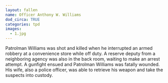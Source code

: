 ```yaml
---
layout: fallen
name: Officer Anthony W. Williams
dod_circa: TRUE
categories: tpd
images:
  - 1.jpg
---
```


Patrolman Williams was shot and killed when he interrupted an armed robbery at a convenience store while off duty. A reserve deputy from a neighboring agency was also in the back room, waiting to make an arrest attempt. A gunfight ensued and Patrolman Williams was fatally wounded. His wife, also a police officer, was able to retrieve his weapon and take the suspects into custody.
